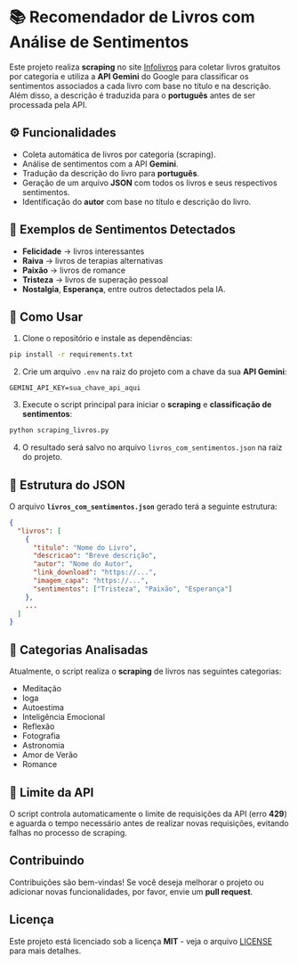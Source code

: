 
# 📚 Recomendador de Livros com Análise de Sentimentos

Este projeto realiza **scraping** no site [Infolivros](https://www.infolivros.org) para coletar livros gratuitos por categoria e utiliza a **API Gemini** do Google para classificar os sentimentos associados a cada livro com base no título e na descrição. Além disso, a descrição é traduzida para o **português** antes de ser processada pela API.

## ⚙️ Funcionalidades

- Coleta automática de livros por categoria (scraping).
- Análise de sentimentos com a API **Gemini**.
- Tradução da descrição do livro para **português**.
- Geração de um arquivo **JSON** com todos os livros e seus respectivos sentimentos.
- Identificação do **autor** com base no título e descrição do livro.

## 🧠 Exemplos de Sentimentos Detectados

- **Felicidade** → livros interessantes
- **Raiva** → livros de terapias alternativas
- **Paixão** → livros de romance
- **Tristeza** → livros de superação pessoal
- **Nostalgia**, **Esperança**, entre outros detectados pela IA.

## 🔧 Como Usar

1. Clone o repositório e instale as dependências:

```bash
pip install -r requirements.txt
```

2. Crie um arquivo `.env` na raiz do projeto com a chave da sua **API Gemini**:

```
GEMINI_API_KEY=sua_chave_api_aqui
```

3. Execute o script principal para iniciar o **scraping** e **classificação de sentimentos**:

```bash
python scraping_livros.py
```

4. O resultado será salvo no arquivo `livros_com_sentimentos.json` na raiz do projeto.

## 📝 Estrutura do JSON

O arquivo **`livros_com_sentimentos.json`** gerado terá a seguinte estrutura:

```json
{
  "livros": [
    {
      "titulo": "Nome do Livro",
      "descricao": "Breve descrição",
      "autor": "Nome do Autor",
      "link_download": "https://...",
      "imagem_capa": "https://...",
      "sentimentos": ["Tristeza", "Paixão", "Esperança"]
    },
    ...
  ]
}
```

## 📁 Categorias Analisadas

Atualmente, o script realiza o **scraping** de livros nas seguintes categorias:

- Meditação
- Ioga
- Autoestima
- Inteligência Emocional
- Reflexão
- Fotografia
- Astronomia
- Amor de Verão
- Romance

## 🛑 Limite da API

O script controla automaticamente o limite de requisições da API (erro **429**) e aguarda o tempo necessário antes de realizar novas requisições, evitando falhas no processo de scraping.

## Contribuindo

Contribuições são bem-vindas! Se você deseja melhorar o projeto ou adicionar novas funcionalidades, por favor, envie um **pull request**.

## Licença

Este projeto está licenciado sob a licença **MIT** - veja o arquivo [LICENSE](LICENSE) para mais detalhes.
